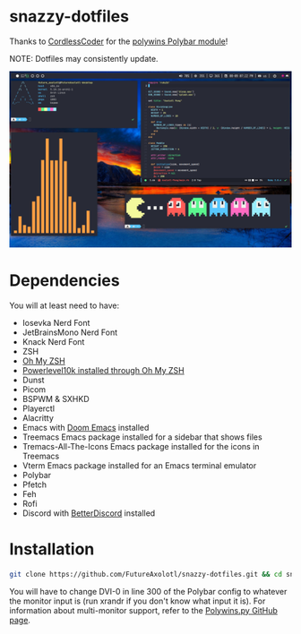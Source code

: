 # snazzy-dotfiles
Thanks to [CordlessCoder](https://github.com/CordlessCoder) for the [polywins Polybar module](https://github.com/CordlessCoder/polywins.py)!

NOTE: Dotfiles may consistently update.

![Preview](Preview.png)

# Dependencies
You will at least need to have:

* Iosevka Nerd Font
* JetBrainsMono Nerd Font
* Knack Nerd Font
* ZSH
* [Oh My ZSH](https://ohmyz.sh/)
* [Powerlevel10k installed through Oh My ZSH](https://github.com/romkatv/powerlevel10k)
* Dunst
* Picom
* BSPWM & SXHKD
* Playerctl
* Alacritty
* Emacs with [Doom Emacs](https://github.com/doomemacs/doomemacs) installed
* Treemacs Emacs package installed for a sidebar that shows files
* Tremacs-All-The-Icons Emacs package installed for the icons in Treemacs
* Vterm Emacs package installed for an Emacs terminal emulator
* Polybar
* Pfetch
* Feh
* Rofi
* Discord with [BetterDiscord](https://github.com/BetterDiscord/BetterDiscord) installed

# Installation

``` sh
git clone https://github.com/FutureAxolotl/snazzy-dotfiles.git && cd snazzy-dotfiles && ./install.sh
```
You will have to change DVI-0 in line 300 of the Polybar config to whatever the monitor input is (run xrandr if you don't know what input it is). For information about multi-monitor support, refer to the [Polywins.py GitHub page](https://github.com/CordlessCoder/polywins.py).
